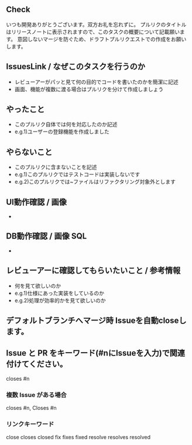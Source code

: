 ## Check
いつも開発ありがとうございます。双方お礼を忘れずに。
プルリクのタイトルはリリースノートに表示されますので、このタスクの概要について記載願います。
意図しないマージを防ぐため、ドラフトプルリクエストでの作成をお願いします。

## IssuesLink / なぜこのタスクを行うのか
- レビューアーがパッと見て何の目的でコードを書いたのかを簡潔に記述
- 画面、機能が複数に渡る場合はプルリクを分けて作成しましょう

## やったこと
- このプルリク自体では何を対応したのか記述
- e.g.1)ユーザーの登録機能を作成しました

## やらないこと
- このプルリクに含まないことを記述
- e.g.1)このプルリクではテストコードは実装しないです
- e.g.2)このプルリクでは~ファイルはリファクタリング対象外とします

## UI動作確認 / 画像
- 

## DB動作確認 / 画像 SQL
- 

## レビューアーに確認してもらいたいこと / 参考情報
- 何を見て欲しいのか
- e.g.1)仕様にあった実装をしているのか
- e.g.2)処理が効率的かを見て欲しいのか

## デフォルトブランチへマージ時 Issueを自動closeします。
## Issue と PR をキーワード(#nにIssueを入力)で関連付けてください。
closes #n
### 複数 Issue がある場合
closes #n, Closes #n

### リンクキーワード
close
closes
closed
fix
fixes
fixed
resolve
resolves
resolved